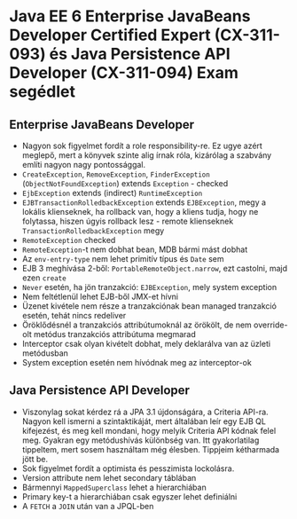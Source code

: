 # Java EE 6 Enterprise JavaBeans Developer Certified Expert (CX-311-093) és Java Persistence API Developer (CX-311-094) Exam segédlet

## Enterprise JavaBeans Developer

- Nagyon sok figyelmet fordít a role responsibility-re. Ez ugye azért meglepő, mert a könyvek szinte alig írnak róla, kizárólag a szabvány említi nagyon nagy pontossággal.
- `CreateException`, `RemoveException`, `FinderException` (`ObjectNotFoundException`) extends `Exception` - checked
- `EjbException` extends (indirect) `RuntimeException`
- `EJBTransactionRolledbackException` extends `EJBException`, megy a lokális klienseknek, ha rollback van, hogy a kliens tudja, hogy ne folytassa, hiszen úgyis rollback lesz - remote klienseknek `TransactionRolledbackException` megy
- `RemoteException` checked
- `RemoteException`-t nem dobhat bean, MDB bármi mást dobhat
- Az `env-entry-type` nem lehet primitív típus és `Date` sem
- EJB 3 meghívása 2-ből: `PortableRemoteObject.narrow`, ezt castolni, majd ezen `create`
- `Never` esetén, ha jön tranzakció: `EJBException`, mely system exception
- Nem feltétlenül lehet EJB-ből JMX-et hívni
- Üzenet kivétele nem része a tranzakciónak bean managed tranzakció esetén, tehát nincs redeliver
- Öröklődésnél a tranzakciós attribútumoknál az örökölt, de nem override-olt metódus tranzakciós attribútuma megmarad
- Interceptor csak olyan kivételt dobhat, mely deklarálva van az üzleti metódusban
- System exception esetén nem hívódnak meg az interceptor-ok

## Java Persistence API Developer

- Viszonylag sokat kérdez rá a JPA 3.1 újdonságára, a Criteria API-ra. Nagyon kell ismerni a szintaktikáját, mert általában leír egy EJB QL kifejezést, és meg kell mondani, hogy melyik Criteria API kódnak felel meg. Gyakran egy metódushívás különbség van. Itt gyakorlatilag tippeltem, mert sosem használtam még élesben. Tippjeim kétharmada jött be.
- Sok figyelmet fordít a optimista és pesszimista lockolásra.
- Version attribute nem lehet secondary táblában
- Bármennyi `MappedSuperclass` lehet a hierarchiában
- Primary key-t a hierarchiában csak egyszer lehet definiálni
- A `FETCH` a `JOIN` után van a JPQL-ben
